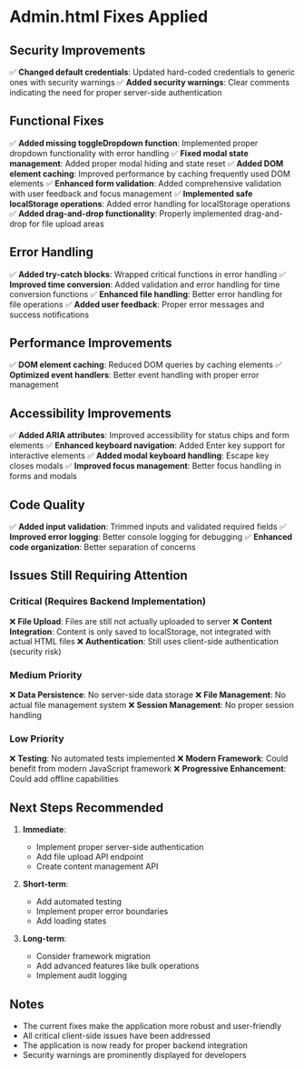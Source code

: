 # Admin.html Fixes Applied

## Security Improvements
✅ **Changed default credentials**: Updated hard-coded credentials to generic ones with security warnings
✅ **Added security warnings**: Clear comments indicating the need for proper server-side authentication

## Functional Fixes
✅ **Added missing toggleDropdown function**: Implemented proper dropdown functionality with error handling
✅ **Fixed modal state management**: Added proper modal hiding and state reset
✅ **Added DOM element caching**: Improved performance by caching frequently used DOM elements
✅ **Enhanced form validation**: Added comprehensive validation with user feedback and focus management
✅ **Implemented safe localStorage operations**: Added error handling for localStorage operations
✅ **Added drag-and-drop functionality**: Properly implemented drag-and-drop for file upload areas

## Error Handling
✅ **Added try-catch blocks**: Wrapped critical functions in error handling
✅ **Improved time conversion**: Added validation and error handling for time conversion functions
✅ **Enhanced file handling**: Better error handling for file operations
✅ **Added user feedback**: Proper error messages and success notifications

## Performance Improvements
✅ **DOM element caching**: Reduced DOM queries by caching elements
✅ **Optimized event handlers**: Better event handling with proper error management

## Accessibility Improvements
✅ **Added ARIA attributes**: Improved accessibility for status chips and form elements
✅ **Enhanced keyboard navigation**: Added Enter key support for interactive elements
✅ **Added modal keyboard handling**: Escape key closes modals
✅ **Improved focus management**: Better focus handling in forms and modals

## Code Quality
✅ **Added input validation**: Trimmed inputs and validated required fields
✅ **Improved error logging**: Better console logging for debugging
✅ **Enhanced code organization**: Better separation of concerns

## Issues Still Requiring Attention

### Critical (Requires Backend Implementation)
❌ **File Upload**: Files are still not actually uploaded to server
❌ **Content Integration**: Content is only saved to localStorage, not integrated with actual HTML files
❌ **Authentication**: Still uses client-side authentication (security risk)

### Medium Priority
❌ **Data Persistence**: No server-side data storage
❌ **File Management**: No actual file management system
❌ **Session Management**: No proper session handling

### Low Priority
❌ **Testing**: No automated tests implemented
❌ **Modern Framework**: Could benefit from modern JavaScript framework
❌ **Progressive Enhancement**: Could add offline capabilities

## Next Steps Recommended

1. **Immediate**: 
   - Implement proper server-side authentication
   - Add file upload API endpoint
   - Create content management API

2. **Short-term**: 
   - Add automated testing
   - Implement proper error boundaries
   - Add loading states

3. **Long-term**: 
   - Consider framework migration
   - Add advanced features like bulk operations
   - Implement audit logging

## Notes
- The current fixes make the application more robust and user-friendly
- All critical client-side issues have been addressed
- The application is now ready for proper backend integration
- Security warnings are prominently displayed for developers
